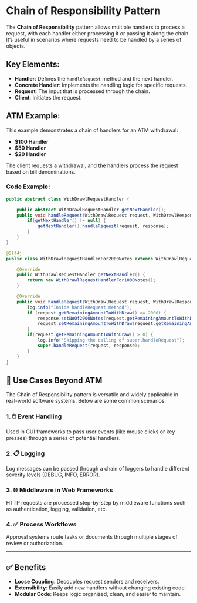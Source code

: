 # Chain of Responsibility Pattern

The **Chain of Responsibility** pattern allows multiple handlers to process a request, with each handler either processing it or passing it along the chain. It’s useful in scenarios where requests need to be handled by a series of objects.

## Key Elements:
- **Handler**: Defines the `handleRequest` method and the next handler.
- **Concrete Handler**: Implements the handling logic for specific requests.
- **Request**: The input that is processed through the chain.
- **Client**: Initiates the request.

## ATM Example:
This example demonstrates a chain of handlers for an ATM withdrawal:
- **$100 Handler**
- **$50 Handler**
- **$20 Handler**

The client requests a withdrawal, and the handlers process the request based on bill denominations.

### Code Example:

```java
public abstract class WithDrawlRequestHandler {

    public abstract WithDrawlRequestHandler getNextHandler();
    public void handleRequest(WithDrawlRequest request, WithDrawlResponse response){
        if(getNextHandler() != null) {
            getNextHandler().handleRequest(request, response);
        }
    }
}

```

```java
@Slf4j
public class WithDrawlRequestHandlerFor2000Notes extends WithDrawlRequestHandler {

    @Override
    public WithDrawlRequestHandler getNextHandler() {
        return new WithDrawlRequestHandlerFor1000Notes();
    }

    @Override
    public void handleRequest(WithDrawlRequest request, WithDrawlResponse response) {
        log.info("Inside handleRequest method");
        if (request.getRemainingAmountToWithDraw() >= 2000) {
            response.setNoOf2000Notes(request.getRemainingAmountToWithDraw() / 2000);
            request.setRemainingAmountToWithDraw(request.getRemainingAmountToWithDraw() % 2000);
        }
        if(request.getRemainingAmountToWithDraw() > 0) {
            log.info("Skipping the calling of super.handleRequest");
            super.handleRequest(request, response);
        }
    }
}
```

## 📌 Use Cases Beyond ATM

The Chain of Responsibility pattern is versatile and widely applicable in real-world software systems. Below are some common scenarios:

### 1. 🖱️ Event Handling
Used in GUI frameworks to pass user events (like mouse clicks or key presses) through a series of potential handlers.

### 2. 📋 Logging
Log messages can be passed through a chain of loggers to handle different severity levels (DEBUG, INFO, ERROR).

### 3. 🌐 Middleware in Web Frameworks
HTTP requests are processed step-by-step by middleware functions such as authentication, logging, validation, etc.

### 4. ✅ Process Workflows
Approval systems route tasks or documents through multiple stages of review or authorization.

---

## ✅ Benefits

- **Loose Coupling**: Decouples request senders and receivers.
- **Extensibility**: Easily add new handlers without changing existing code.
- **Modular Code**: Keeps logic organized, clean, and easier to maintain.

